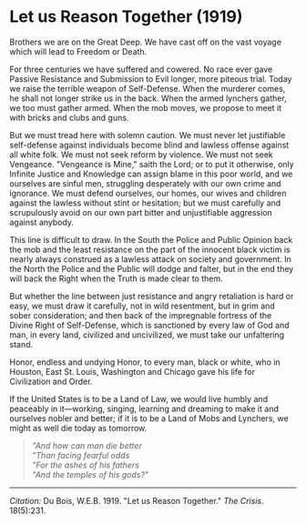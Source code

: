 <!--
title:   Let us Reason Together
author:  Du Bois, W.E.B.
journal: The Crisis
year:    1919
volume:  18
issue:   5
pages:   231
-->
# Let us Reason Together (1919)

Brothers we are on the Great Deep. We have cast off on the vast voyage which will lead to Freedom or Death.

For three centuries we have suffered and cowered. No race ever gave Passive Resistance and Submission to Evil longer, more piteous trial. Today we raise the terrible weapon of Self-Defense. When the murderer comes, he shall not longer strike us in the back. When the armed lynchers gather, we too must gather armed. When the mob moves, we propose to meet it with bricks and clubs and guns.

But we must tread here with solemn caution. We must never let justifiable self-defense against individuals become blind and lawless offense against all white folk. We must not seek reform by violence. We must not seek Vengeance. "Vengeance is Mine," saith the Lord; or to put it otherwise, only Infinite Justice and Knowledge can assign blame in this poor world, and we ourselves are sinful men, struggling desperately with our own crime and ignorance. We must defend ourselves, our homes, our wives and children against the lawless without stint or hesitation; but we must carefully and scrupulously avoid on our own part bitter and unjustifiable aggression against anybody.

This line is difficult to draw. In the South the Police and Public Opinion back the mob and the least resistance on the part of the innocent black victim is nearly always construed as  a lawless attack on society and government. In the North the Police and the Public will dodge and falter, but in the end they will back the Right when the Truth is made clear to them.

But whether the line between just resistance and angry retaliation is hard or easy, we must draw it carefully, not in wild resentment, but in grim and sober consideration; and then back of the impregnable fortress of the Divine Right of Self-Defense, which is sanctioned by every law of God and man, in every land, civilized and uncivilized, we must take our unfaltering stand.

Honor, endless and undying Honor, to every man, black or white, who in Houston, East St. Louis, Washington and Chicago gave his life for Civilization and Order.

If the United States is to be a Land of Law, we would live humbly and peaceably in it—working, singing, learning and dreaming to make it and ourselves nobler and better; if it is to be a Land of Mobs and Lynchers, we might as well die today as tomorrow.

> *"And how can man die better*  
> *"Than facing fearful odds*  
> *"For the ashes of his fathers*  
> *"And the temples of his gods?"*



______________
*Citation:* Du Bois, W.E.B. 1919. "Let us Reason Together." *The Crisis*. 18(5):231.
